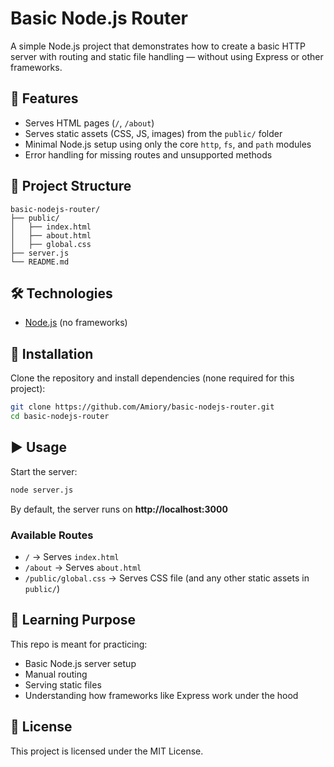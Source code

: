 # Basic Node.js Router

A simple Node.js project that demonstrates how to create a basic HTTP server with routing and static file handling — without using Express or other frameworks.

## 🚀 Features
- Serves HTML pages (`/`, `/about`)
- Serves static assets (CSS, JS, images) from the `public/` folder
- Minimal Node.js setup using only the core `http`, `fs`, and `path` modules
- Error handling for missing routes and unsupported methods

## 📂 Project Structure
```
basic-nodejs-router/
├── public/
│   ├── index.html
│   ├── about.html
│   ├── global.css
├── server.js
└── README.md
```

## 🛠️ Technologies
- [Node.js](https://nodejs.org/) (no frameworks)

## 🔧 Installation
Clone the repository and install dependencies (none required for this project):

```bash
git clone https://github.com/Amiory/basic-nodejs-router.git
cd basic-nodejs-router
```

## ▶️ Usage
Start the server:

```bash
node server.js
```

By default, the server runs on **http://localhost:3000**

### Available Routes
- `/` → Serves `index.html`
- `/about` → Serves `about.html`
- `/public/global.css` → Serves CSS file (and any other static assets in `public/`)

## 📖 Learning Purpose
This repo is meant for practicing:
- Basic Node.js server setup
- Manual routing
- Serving static files
- Understanding how frameworks like Express work under the hood

## 📜 License
This project is licensed under the MIT License.
